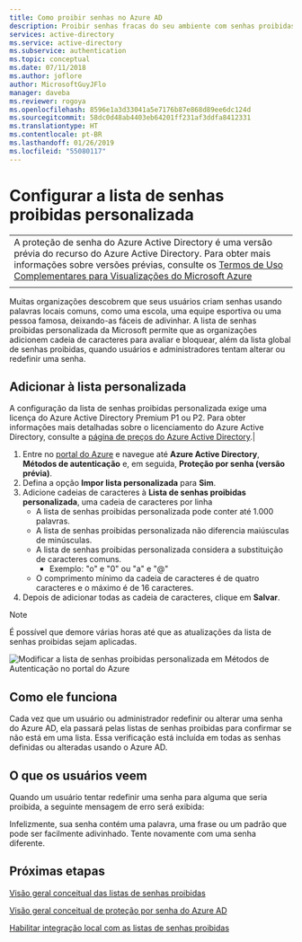 ```yaml
---
title: Como proibir senhas no Azure AD
description: Proibir senhas fracas do seu ambiente com senhas proibidas dinamicamente pelo Azure AD
services: active-directory
ms.service: active-directory
ms.subservice: authentication
ms.topic: conceptual
ms.date: 07/11/2018
ms.author: joflore
author: MicrosoftGuyJFlo
manager: daveba
ms.reviewer: rogoya
ms.openlocfilehash: 8596e1a3d33041a5e7176b87e868d89ee6dc124d
ms.sourcegitcommit: 58dc0d48ab4403eb64201ff231af3ddfa8412331
ms.translationtype: HT
ms.contentlocale: pt-BR
ms.lasthandoff: 01/26/2019
ms.locfileid: "55080117"
---
```

# <a name="configuring-the-custom-banned-password-list"></a>Configurar a lista de senhas proibidas personalizada

|     |
| --- |
| A proteção de senha do Azure Active Directory é uma versão prévia do recurso do Azure Active Directory. Para obter mais informações sobre versões prévias, consulte os [Termos de Uso Complementares para Visualizações do Microsoft Azure](https://azure.microsoft.com/support/legal/preview-supplemental-terms/)|
|     |

Muitas organizações descobrem que seus usuários criam senhas usando palavras locais comuns, como uma escola, uma equipe esportiva ou uma pessoa famosa, deixando-as fáceis de adivinhar. A lista de senhas proibidas personalizada da Microsoft permite que as organizações adicionem cadeia de caracteres para avaliar e bloquear, além da lista global de senhas proibidas, quando usuários e administradores tentam alterar ou redefinir uma senha.

## <a name="add-to-the-custom-list"></a>Adicionar à lista personalizada

A configuração da lista de senhas proibidas personalizada exige uma licença do Azure Active Directory Premium P1 ou P2. Para obter informações mais detalhadas sobre o licenciamento do Azure Active Directory, consulte a [página de preços do Azure Active Directory](https://azure.microsoft.com/pricing/details/active-directory/).|

1. Entre no [portal do Azure](https://portal.azure.com) e navegue até **Azure Active Directory**, **Métodos de autenticação** e, em seguida, **Proteção por senha (versão prévia)**.
1. Defina a opção **Impor lista personalizada** para **Sim**.
1. Adicione cadeias de caracteres à **Lista de senhas proibidas personalizada**, uma cadeia de caracteres por linha
   * A lista de senhas proibidas personalizada pode conter até 1.000 palavras.
   * A lista de senhas proibidas personalizada não diferencia maiúsculas de minúsculas.
   * A lista de senhas proibidas personalizada considera a substituição de caracteres comuns.
      * Exemplo: "o" e "0" ou "a" e "\@"
   * O comprimento mínimo da cadeia de caracteres é de quatro caracteres e o máximo é de 16 caracteres.
1. Depois de adicionar todas as cadeia de caracteres, clique em **Salvar**.

> [!NOTE]
> É possível que demore várias horas até que as atualizações da lista de senhas proibidas sejam aplicadas.

![Modificar a lista de senhas proibidas personalizada em Métodos de Autenticação no portal do Azure](./media/howto-password-ban-bad/authentication-methods-password-protection.png)

## <a name="how-it-works"></a>Como ele funciona

Cada vez que um usuário ou administrador redefinir ou alterar uma senha do Azure AD, ela passará pelas listas de senhas proibidas para confirmar se não está em uma lista. Essa verificação está incluída em todas as senhas definidas ou alteradas usando o Azure AD.

## <a name="what-do-users-see"></a>O que os usuários veem

Quando um usuário tentar redefinir uma senha para alguma que seria proibida, a seguinte mensagem de erro será exibida:

Infelizmente, sua senha contém uma palavra, uma frase ou um padrão que pode ser facilmente adivinhado. Tente novamente com uma senha diferente.

## <a name="next-steps"></a>Próximas etapas

[Visão geral conceitual das listas de senhas proibidas](concept-password-ban-bad.md)

[Visão geral conceitual de proteção por senha do Azure AD](concept-password-ban-bad-on-premises.md)

[Habilitar integração local com as listas de senhas proibidas](howto-password-ban-bad-on-premises.md)
